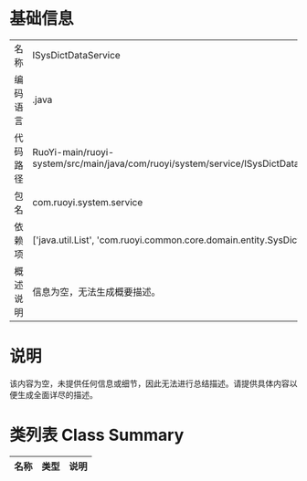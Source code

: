 # 基础信息

|      |      |
|------|------|
| 名称 | ISysDictDataService |
| 编码语言 | .java |
| 代码路径 | RuoYi-main/ruoyi-system/src/main/java/com/ruoyi/system/service/ISysDictDataService.java |
| 包名 | com.ruoyi.system.service |
| 依赖项 | ['java.util.List', 'com.ruoyi.common.core.domain.entity.SysDictData'] |
| 概述说明 | 信息为空，无法生成概要描述。 |

# 说明

该内容为空，未提供任何信息或细节，因此无法进行总结描述。请提供具体内容以便生成全面详尽的描述。

# 类列表 Class Summary

| 名称   | 类型  | 说明 |
|-------|------|-------------|




